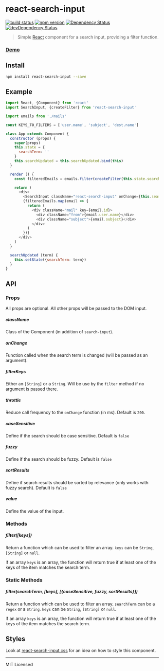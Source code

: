 # react-search-input
[![build status](https://img.shields.io/travis/enkidevs/react-search-input/master.svg?style=flat-square)](https://travis-ci.org/enkidevs/react-search-input)
[![npm version](https://img.shields.io/npm/v/react-search-input.svg?style=flat-square)](https://www.npmjs.com/package/react-search-input)
[![Dependency Status](https://david-dm.org/enkidevs/react-search-input.svg)](https://david-dm.org/enkidevs/react-search-input)
[![devDependency Status](https://david-dm.org/enkidevs/react-search-input/dev-status.svg)](https://david-dm.org/enkidevs/react-search-input#info=devDependencies)

> Simple [React](http://facebook.github.io/react/index.html) component for a search input, providing a filter function.

### [Demo](https://enkidevs.github.io/react-search-input)

## Install

```bash
npm install react-search-input --save
```

## Example

```javascript
import React, {Component} from 'react'
import SearchInput, {createFilter} from 'react-search-input'

import emails from './mails'

const KEYS_TO_FILTERS = ['user.name', 'subject', 'dest.name']

class App extends Component {
  constructor (props) {
    super(props)
    this.state = {
      searchTerm: ''
    }
    this.searchUpdated = this.searchUpdated.bind(this)
  }

  render () {
    const filteredEmails = emails.filter(createFilter(this.state.searchTerm, KEYS_TO_FILTERS))

    return (
      <div>
        <SearchInput className="react-search-input" onChange={this.searchUpdated} />
        {filteredEmails.map(email => {
          return (
            <div className="mail" key={email.id}>
              <div className="from">{email.user.name}</div>
              <div className="subject">{email.subject}</div>
            </div>
          )
        })}
      </div>
    )
  }

  searchUpdated (term) {
    this.setState({searchTerm: term})
  }
}

```

## API

### Props

All props are optional. All other props will be passed to the DOM input.

##### className

Class of the Component (in addition of `search-input`).

##### onChange

Function called when the search term is changed (will be passed as an argument).

##### filterKeys

Either an `[String]` or a `String`. Will be use by the `filter` method if no argument is passed there.

##### throttle

Reduce call frequency to the `onChange` function (in ms). Default is `200`.

##### caseSensitive

Define if the search should be case sensitive. Default is `false`

##### fuzzy

Define if the search should be fuzzy. Default is `false`

##### sortResults

Define if search results should be sorted by relevance (only works with fuzzy search). Default is `false`

##### value

Define the value of the input.

### Methods

##### filter([keys])

Return a function which can be used to filter an array. `keys` can be `String`, `[String]` or `null`.

If an array `keys` is an array, the function will return true if at least one of the keys of the item matches the search term.

### Static Methods

##### filter(searchTerm, [keys], [{caseSensitive, fuzzy, sortResults}])

Return a function which can be used to filter an array. `searchTerm` can be a `regex` or a `String`. `keys` can be `String`, `[String]` or `null`.

If an array `keys` is an array, the function will return true if at least one of the keys of the item matches the search term.

## Styles

Look at [react-search-input.css](react-search-input.css) for an idea on how to style this component.

---

MIT Licensed
